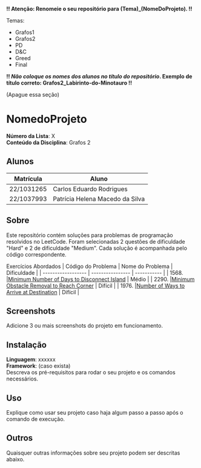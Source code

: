 **!! Atenção: Renomeie o seu repositório para (Tema)_(NomeDoProjeto). !!** 

Temas:
 - Grafos1
 - Grafos2
 - PD
 - D&C
 - Greed
 - Final 
 
 **!! *Não coloque os nomes dos alunos no título do repositório*. Exemplo de título correto: Grafos2_Labirinto-do-Minotauro !!**
 
 (Apague essa seção)

# NomedoProjeto

**Número da Lista**: X<br>
**Conteúdo da Disciplina**: Grafos 2<br>

## Alunos
|Matrícula | Aluno |
| -- | -- |
| 22/1031265  |  Carlos Eduardo Rodrigues |
| 22/1037993 |  Patrícia Helena Macedo da Silva |

## Sobre
Este repositório contém soluções para problemas de programação resolvidos no LeetCode. Foram selecionadas 2 questões de dificuldade "Hard" e 2 de dificuldade "Medium". Cada solução é acompanhada pelo código correspondente.

Exercícios Abordados
| Código do Problema | Nome do Problema | Dificuldade |
| ------------------ | ---------------- | ----------- |
| 1568. |[Minimum Number of Days to Disconnect Island](https://leetcode.com/problems/minimum-number-of-days-to-disconnect-island/description/?envType=problem-list-v2&envId=strongly-connected-component) | Médio |
| 2290. |[Minimum Obstacle Removal to Reach Corner](https://leetcode.com/problems/minimum-obstacle-removal-to-reach-corner/description/?envType=problem-list-v2&envId=shortest-path) | Difícil |
| 1976. |[Number of Ways to Arrive at Destination](https://leetcode.com/problems/number-of-ways-to-arrive-at-destination/description/?envType=problem-list-v2&envId=shortest-path)  | Difícil |

## Screenshots
Adicione 3 ou mais screenshots do projeto em funcionamento.

## Instalação 
**Linguagem**: xxxxxx<br>
**Framework**: (caso exista)<br>
Descreva os pré-requisitos para rodar o seu projeto e os comandos necessários.

## Uso 
Explique como usar seu projeto caso haja algum passo a passo após o comando de execução.

## Outros 
Quaisquer outras informações sobre seu projeto podem ser descritas abaixo.




